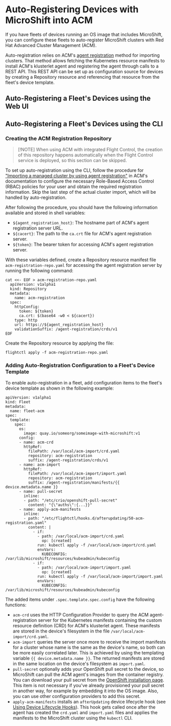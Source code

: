 # Auto-Registering Devices with MicroShift into ACM

If you have fleets of devices running an OS image that includes MicroShift, you can configure these fleets to auto-register MicroShift clusters with Red Hat Advanced Cluster Management (ACM).

Auto-registration relies on ACM's [agent registration](https://docs.redhat.com/en/documentation/red_hat_advanced_cluster_management_for_kubernetes/2.12/html/clusters/cluster_mce_overview#importing-managed-agent) method for importing clusters. That method allows fetching the Kubernetes resource manifests to install ACM's klusterlet agent and registering the agent through calls to a REST API. This REST API can be set up as configuration source for devices by creating a Repository resource and referencing that resource from the fleet's device template.

## Auto-Registering a Fleet's Devices using the Web UI

## Auto-Registering a Fleet's Devices using the CLI

### Creating the ACM Registration Repository

> [!NOTE] When using ACM with integrated Flight Control, the creation of this repository happens automatically when the Flight Control service is deployed, so this section can be skipped.

To set up auto-registration using the CLI, follow the procedure for ["Importing a managed cluster by using agent registration"](https://docs.redhat.com/en/documentation/red_hat_advanced_cluster_management_for_kubernetes/2.12/html/clusters/cluster_mce_overview#importing-managed-agent) in ACM's documentation to configure the necessary Role-Based Access Control (RBAC) policies for your user and obtain the required registration information. Skip the last step of the actual cluster import, which will be handled by auto-registration.

After following the procedure, you should have the following information available and stored in shell variables:

- `${agent_registration_host}`: The hostname part of ACM's agent registration server URL.
- `${cacert}`: The path to the `ca.crt` file for ACM's agent registration server.
- `${token}`: The bearer token for accessing ACM's agent registration server.

With these variables defined, create a Repository resource manifest file `acm-registration-repo.yaml` for accessing the agent registration server by running the following command:

```console
cat <<- EOF > acm-registration-repo.yaml
  apiVersion: v1alpha1
  kind: Repository
  metadata:
    name: acm-registration
  spec:
    httpConfig:
      token: ${token}
      ca.crt: $(base64 -w0 < ${cacert})
    type: http
    url: https://${agent_registration_host}
    validationSuffix: /agent-registration/crds/v1
EOF
```

Create the Repository resource by applying the file:

```console
flightctl apply -f acm-registration-repo.yaml
```

### Adding Auto-Registration Configuration to a Fleet's Device Template

To enable auto-registration in a fleet, add configuration items to the fleet's device template as shown in the following example:

```console
apiVersion: v1alpha1
kind: Fleet
metadata:
  name: fleet-acm
spec:
  template:
    spec:
      os:
        image: quay.io/someorg/someimage-with-microshift:v1
      config:
      - name: acm-crd
        httpRef:
          filePath: /var/local/acm-import/crd.yaml
          repository: acm-registration
          suffix: /agent-registration/crds/v1
      - name: acm-import
        httpRef:
          filePath: /var/local/acm-import/import.yaml
          repository: acm-registration
          suffix: /agent-registration/manifests/{{ device.metadata.name }}
      - name: pull-secret
        inline:
        - path: "/etc/crio/openshift-pull-secret"
          content: "{\"auths\":{...}}"
      - name: apply-acm-manifests
        inline:
        - path: "/etc/flightctl/hooks.d/afterupdating/50-acm-registration.yaml"
          content: |
            - if:
              - path: /var/local/acm-import/crd.yaml
                op: [created]
              run: kubectl apply -f /var/local/acm-import/crd.yaml
              envVars:
                KUBECONFIG: /var/lib/microshift/resources/kubeadmin/kubeconfig
            - if:
              - path: /var/local/acm-import/import.yaml
                op: [created]
              run: kubectl apply -f /var/local/acm-import/import.yaml
              envVars:
                KUBECONFIG: /var/lib/microshift/resources/kubeadmin/kubeconfig
```

The added items under `.spec.template.spec.config` have the following functions:

- `acm-crd` uses the HTTP Configuration Provider to query the ACM agent-registration server for the Kubernetes manifests containing the custom resource definition (CRD) for ACM's klusterlet agent. These manifests are stored in the device's filesystem in the file `/var/local/acm-import/crd.yaml`.
- `acm-import` queries the server once more to receive the import manifests for a cluster whose name is the same as the device's name, so both can be more easily correlated later. This is achieved by using the templating variable `{{ device.metadata.name }}`. The returned manifests are stored in the same location on the device's filesystem as `import.yaml`.
- `pull-secret` optionally adds your OpenShift pull secret to the device, so MicroShift can pull the ACM agent's images from the container registry. You can download your pull secret from the [OpenShift installation page](https://cloud.redhat.com/openshift/install/pull-secret). This item is not necessary if you've already provisioned your pull secret in another way, for example by embedding it into the OS image. Also, you can use other configuration providers to add this secret.
- `apply-acm-manifests` installs an `afterUpdating` device lifecycle hook (see [Using Device Lifecycle Hooks](managing-devices.md#using-device-lifecycle-hooks)). This hook gets called once after the agent has created the `crd.yaml` and `import.yaml` files and applies the manifests to the MicroShift cluster using the `kubectl` CLI.
